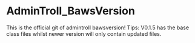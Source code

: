 AdminTroll_BawsVersion
======================
This is the official git of admintroll bawsversion!
Tips:
V0.1.5 has the base class files whilst newer version will only contain updated files.
